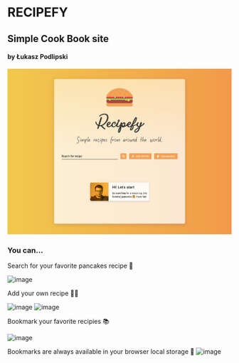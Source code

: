 # RECIPEFY

## Simple Cook Book site

#### by Łukasz Podlipski

![](/src/img/preview.png)

### You can...

Search for your favorite pancakes recipe 🥞

![image](https://user-images.githubusercontent.com/73656796/138491502-df4b6fd8-22c6-4361-8fb4-58ac767fa2db.png)

Add your own recipe 👩‍🍳

![image](https://user-images.githubusercontent.com/73656796/138492227-1d22b23b-2384-4005-b445-5ca0cb44906f.png)
![image](https://user-images.githubusercontent.com/73656796/138492455-1e44d081-b28b-4e76-88e6-3c38110a12ff.png)

Bookmark your favorite recipies 📚

![image](https://user-images.githubusercontent.com/73656796/138492567-10578661-d318-43e6-baee-ee978f0f2159.png)

Bookmarks are always available in your browser local storage 💾
![image](https://user-images.githubusercontent.com/73656796/138492902-b0302e57-6be0-43ea-9ff3-b1485e5edf12.png)
